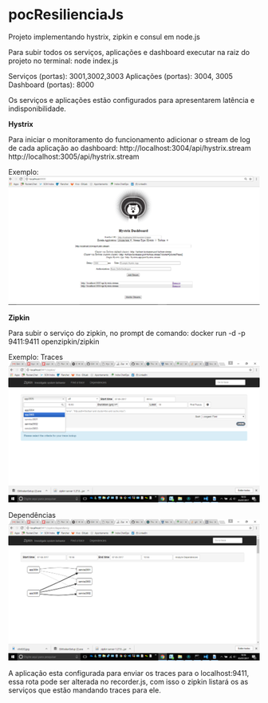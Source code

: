 # pocResilienciaJs
Projeto implementando hystrix, zipkin e consul em node.js

Para subir todos os serviços, aplicações e dashboard executar na raiz do projeto no terminal: node index.js

Serviços (portas): 3001,3002,3003
Aplicações (portas): 3004, 3005
Dashboard (portas): 8000

Os serviços e aplicações estão configurados para apresentarem latência e indisponibilidade.

<b>Hystrix</b>

Para iniciar o monitoramento do funcionamento adicionar o stream de log de cada aplicação ao dashboard:
http://localhost:3004/api/hystrix.stream
http://localhost:3005/api/hystrix.stream

Exemplo: 
![Alt text](./img/README/2F8cCD.jpg?raw=true "Hystrix")

<b>Zipkin</b>

Para subir o serviço do zipkin, no prompt de comando:
docker run -d -p 9411:9411 openzipkin/zipkin

Exemplo: 
Traces
![Alt text](./img/README/vXx02Q.jpg?raw=true "ZipkinTraces")

Dependências
![Alt text](./img/README/DJdkLG.jpg?raw=true "ZipkinDependences")

A aplicação esta configurada para enviar os traces para o localhost:9411, essa rota pode ser alterada no recorder.js, com isso o zipkin listará os as serviços que estão mandando traces para ele.
